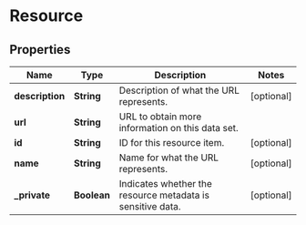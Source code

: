 

# Resource


## Properties

| Name | Type | Description | Notes |
|------------ | ------------- | ------------- | -------------|
|**description** | **String** | Description of what the URL represents. |  [optional] |
|**url** | **String** | URL to obtain more information on this data set. |  |
|**id** | **String** | ID for this resource item. |  [optional] |
|**name** | **String** | Name for what the URL represents. |  [optional] |
|**_private** | **Boolean** | Indicates whether the resource metadata is sensitive data. |  [optional] |



